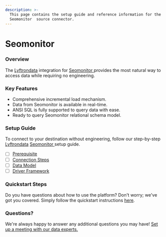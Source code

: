 ```yaml
---
description: >-
  This page contains the setup guide and reference information for the
  Seomonitor  source connector.
---
```


# Seomonitor

### Overview

The [Lyftrondata](https://www.lyftrondata.com/) integration for [Seomonitor ](../seomonitor-/None/)provides the most natural way to access data while requiring no engineering.

### Key Features

* Comprehensive incremental load mechanism.
* Data from Seomonitor is available in real-time.
* ANSI SQL is fully supported to query data with ease.
* Ready to query Seomonitor relational schema model.

### Setup Guide

To connect to your destination without engineering, follow our step-by-step [Lyftrondata](https://www.lyftrondata.com/) [Seomonitor ](../seomonitor-/None/)setup guide.

* [ ] [Prerequisite](prerequisite.md)
* [ ] [Connection Steps](connection-steps.md)
* [ ] [Data Model](data-model/erd.md)
* [ ] [Driver Framework](driver-framework/)

### Quickstart Steps

Do you have questions about how to use the platform? Don't worry; we've got you covered. Simply follow the quickstart instructions [here](../../).

### Questions? <a href="#questions" id="questions"></a>

We're always happy to answer any additional questions you may have! [Set up a meeting with our data experts.](https://www.lyftrondata.com/book-a-meeting/)
